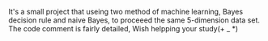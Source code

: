 It's a small project that useing two method of machine learning, Bayes decision rule and naive Bayes, to proceeed the same 5-dimension data set.
The code comment is fairly detailed, Wish helpping your study(+ _ *) 
